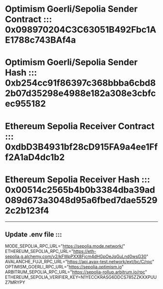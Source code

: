 # Optimism Goerli/Sepolia Sender Contract ::: 0x098970204C3C63051B492Fbc1AE1788c743BAf4a 
# Optimism Goerli/Sepolia Sender Hash ::: 0xb254cc91f86397c368bbba6cbd82b07d35298e4988e182a308e3cbfcec955182 

# Ethereum Sepolia Receiver Contract ::: 0xdbD3B4931bf28cD915FA9a4ee1Fff2A1aD4dc1b2 
# Ethereum Sepolia Receiver Hash ::: 0x00514c2565b4b0b3384dba39ad089d673a3048d95a6fbed7dae55292c2b123f4 

---

## Update .env file ::: 

MODE_SEPOLIA_RPC_URL="https://sepolia.mode.network/"  
ETHEREUM_SEPOLIA_RPC_URL="https://eth-sepolia.g.alchemy.com/v2/kFWpPXX8Fjcm4dHGpOeJqGuLnd0wsG30"   
AVALANCHE_FUJI_RPC_URL="https://api.avax-test.network/ext/bc/C/rpc"  
OPTIMISM_GOERLI_RPC_URL="https://sepolia.optimism.io"  
ARBITRUM_SEPOLIA_RPC_URL="https://sepolia-rollup.arbitrum.io/rpc"  
ETHEREUM_SEPOLIA_VERIFIER_KEY=N1YECCKRASG6DDCS785ZZKXXPUUZ7MRYPY  

